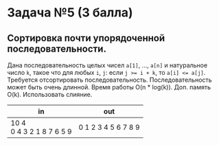 # Задача №5 (3 балла)
## Сортировка почти упорядоченной последовательности.
Дана последовательность целых чисел `a[1]`, ..., `a[n]` и натуральное число `k`, такое что для любых `i`, `j`: если
`j >= i + k`, то `a[i] <= a[j]`. Требуется отсортировать последовательность. Последовательность может быть очень
длинной. Время работы O(n * log(k)). Доп. память O(k). Использовать слияние.

| in | out |
|----|-----|
| 10 4<br>0 4 3 2 1 8 7 6 5 9 | 0 1 2 3 4 5 6 7 8 9 |